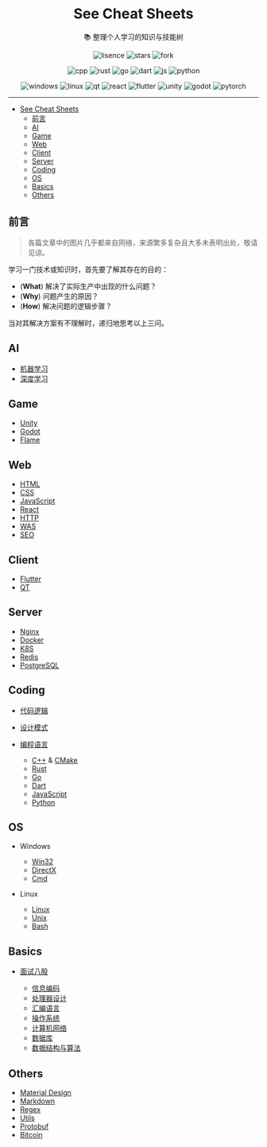 <div align="center">

# See Cheat Sheets

:books: 整理个人学习的知识与技能树

![lisence](https://img.shields.io/github/license/mrbeardad/SeeCheatSheets?style=for-the-badge&color=brightgreen)
![stars](https://img.shields.io/github/stars/mrbeardad/SeeCheatSheets?style=for-the-badge&color=yellow)
![fork](https://img.shields.io/github/forks/mrbeardad/SeeCheatSheets?style=for-the-badge)

![cpp](https://skillicons.dev/icons?i=cpp)
![rust](https://skillicons.dev/icons?i=rust)
![go](https://skillicons.dev/icons?i=go)
![dart](https://skillicons.dev/icons?i=dart)
![js](https://skillicons.dev/icons?i=js)
![python](https://skillicons.dev/icons?i=py)

![windows](https://skillicons.dev/icons?i=windows)
![linux](https://skillicons.dev/icons?i=linux)
![qt](https://skillicons.dev/icons?i=qt)
![react](https://skillicons.dev/icons?i=react)
![flutter](https://skillicons.dev/icons?i=flutter)
![unity](https://skillicons.dev/icons?i=unity)
![godot](https://skillicons.dev/icons?i=godot)
![pytorch](https://skillicons.dev/icons?i=pytorch)

</div>

---

- [See Cheat Sheets](#see-cheat-sheets)
  - [前言](#前言)
  - [AI](#ai)
  - [Game](#game)
  - [Web](#web)
  - [Client](#client)
  - [Server](#server)
  - [Coding](#coding)
  - [OS](#os)
  - [Basics](#basics)
  - [Others](#others)

## 前言

> 各篇文章中的图片几乎都来自网络，来源繁多复杂且大多未表明出处，敬请见谅。

学习一门技术或知识时，首先要了解其存在的目的：

- (**What**) 解决了实际生产中出现的什么问题？
- (**Why**) 问题产生的原因？
- (**How**) 解决问题的逻辑步骤？

当对其解决方案有不理解时，递归地思考以上三问。

## AI

- [机器学习](ml.md)
- [深度学习](dl.md)

## Game

- [Unity](unity.md)
- [Godot](godot.md)
- [Flame](flame.md)

## Web

- [HTML](html.md)
- [CSS](css.md)
- [JavaScript](js.md)
- [React](react.md)
- [HTTP](http.md)
- [WAS](was.md)
- [SEO](seo.md)

## Client

- [Flutter](flutter.md)
- [QT](qt.md)

## Server

- [Nginx](nginx.md)
- [Docker](docker.md)
- [K8S](k8s.md)
- [Redis](redis.md)
- [PostgreSQL](sql.md)

## Coding

- [代码逻辑](coding.md)
- [设计模式](dspt.md)
- [编程语言](langsum.md)

  - [C++](cpp.md) & [CMake](cmake.md)
  - [Rust](rust.md)
  - [Go](go.md)
  - [Dart](dart.md)
  - [JavaScript](js.md)
  - [Python](py.md)

## OS

- Windows

  - [Win32](win32.md)
  - [DirectX](directx.md)
  - [Cmd](cmd.md)

- Linux

  - [Linux](linux.md)
  - [Unix](linuxapi.md)
  - [Bash](bash.md)

## Basics

- [面试八股](interview.md)

  - [信息编码](code.md)
  - [处理器设计](cpu.md)
  - [汇编语言](asm.md)
  - [操作系统](os.md)
  - [计算机网络](network.md)
  - [数据库](mysql.md)
  - [数据结构与算法](dsaa.md)

## Others

- [Material Design](material.md)
- [Markdown](markdown.md)
- [Regex](regex.md)
- [Utils](devtool.md)
- [Protobuf](protobuf.md)
- [Bitcoin](bitcoin.md)
